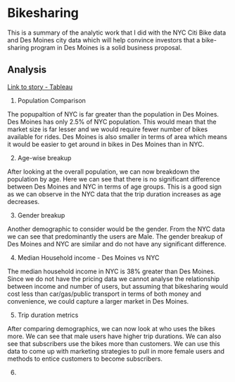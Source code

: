 # Bikesharing

This is a summary of the analytic work that I did with the NYC Citi Bike data and Des Moines city data which will help convince investors that a bike-sharing program in Des Moines is a solid business proposal.

## Analysis

[Link to story - Tableau](https://public.tableau.com/profile/nikhita4624#!/vizhome/BikesharingAnalysis-DesMoines/BikesharingAnalysis-DesMoines)

1. Population Comparison 

The popupaltion of NYC is far greater than the population in Des Moines. Des Moines has only 2.5% of NYC population. This would mean that the market size is far lesser and we would require fewer number of bikes available for rides. 
Des Moines is also smaller in terms of area which means it would be easier to get around in bikes in Des Moines than in NYC.
  
2. Age-wise breakup

After looking at the overall population, we can now breakdown the population by age. Here we can see that there is no significant difference between Des Moines and NYC in terms of age groups. 
This is a good sign as we can observe in the NYC data that the trip duration increases as age decreases.

3. Gender breakup

Another demographic to consider would be the gender. From the NYC data we can see that predominantly the users are Male.
The gender breakup of Des Moines and NYC are similar and do not have any significant difference.

4. Median Household income - Des Moines vs NYC

The median household income in NYC is 38% greater than Des Moines. Since we do not have the pricing data we cannot analyse the relationship between income and number of users, but assuming that bikesharing would cost less than car/gas/public transport in terms of both money and convenience, we could capture a larger market in Des Moines.

5. Trip duration metrics

After comparing demographics, we can now look at who uses the bikes more. We can see that male users have higher trip durations. We can also see that subscribers use the bikes more than customers.
We can use this data to come up with marketing strategies to pull in more female users and methods to entice customers to become subscribers.

6.
